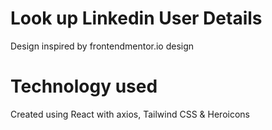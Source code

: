 # Look up Linkedin User Details
Design inspired by frontendmentor.io design

# Technology used
Created using React with axios, Tailwind CSS & Heroicons